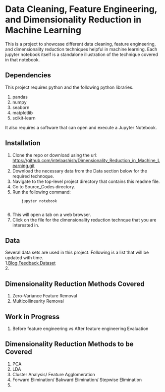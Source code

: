 # Data Cleaning, Feature Engineering, and Dimensionality Reduction in Machine Learning
This is a project to showcase different data cleaning, feature engineering, and dimensionality reduction techniques helpful in machine learning.
Each jupyter notebook itself is a standalone illustration of the technique covered in that notebook.

## Dependencies
This project requires python and the following python libraries.
1. pandas
2. numpy
3. seaborn
4. matplotlib
5. scikit-learn

It also requires a software that can open and execute a Jupyter Notebook.


## Installation
1. Clone the repo or download using the url: https://github.com/intelaashish/Dimensionality_Reduction_in_Machine_Learning.git
2. Download the necessary data from the Data section below for the required technoque.
3. Navigate to the top-level project directory that contains this readme file.
4. Go to Source_Codes directory.
5. Run the following command:
    ```properties
        jupyter notebook
     

6. This will open a tab on a web browser.
7. Click on the file for the dimensionality reduction technque that you are interested in.

## Data
Several data sets are used in this project. Following is a list that will be updated with time.<br>
1.[Blog Feedback Dataset](https://https://archive.ics.uci.edu/ml/datasets/BlogFeedback#)<br>
2.
## Dimensionality Reduction Methods Covered
1. Zero-Variance Feature Removal
2. Multicollinearity Removal

## Work in Progress
1. Before feature engineering vs After feature engineering Evaluation

## Dimensionality Reduction Methods to be Covered
1. PCA
2. LDA
3. Cluster Analysis/ Feature Agglomeration
4. Forward Elimination/ Bakward Elimination/ Stepwise Elimination
5. 


